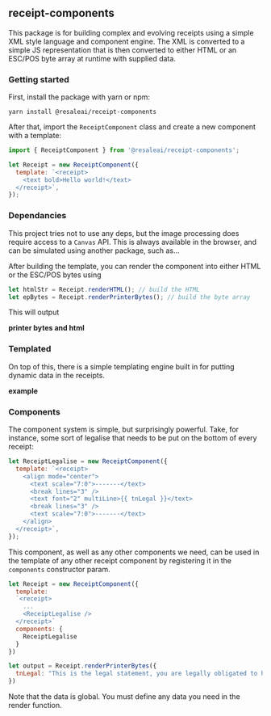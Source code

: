 ## receipt-components

This package is for building complex and evolving receipts using a simple XML style language and component engine. The XML is converted to a simple JS representation that is then converted to either HTML or an ESC/POS byte array at runtime with supplied data.

### Getting started

First, install the package with yarn or npm:

`yarn install @resaleai/receipt-components`

After that, import the `ReceiptComponent` class and create a new component with a template:

```javascript
import { ReceiptComponent } from '@resaleai/receipt-components';

let Receipt = new ReceiptComponent({
  template: `<receipt>
    <text bold>Hello world!</text>
  </receipt>`,
});
```

### Dependancies

This project tries not to use any deps, but the image processing does require access to a `Canvas` API. This is always available in the browser, and can be simulated using another package, such as...

After building the template, you can render the component into either HTML or the ESC/POS bytes using

```javascript
let htmlStr = Receipt.renderHTML(); // build the HTML
let epBytes = Receipt.renderPrinterBytes(); // build the byte array
```

This will output

**printer bytes and html**

### Templated

On top of this, there is a simple templating engine built in for putting dynamic data in the receipts.

**example**

### Components

The component system is simple, but surprisingly powerful. Take, for instance, some sort of legalise that needs to be put on the bottom of every receipt:

```javascript
let ReceiptLegalise = new ReceiptComponent({
  template: `<receipt>
    <align mode="center">
      <text scale="7:0">-------</text>
      <break lines="3" />
      <text font="2" multiLine>{{ tnLegal }}</text>
      <break lines="3" />
      <text scale="7:0">-------</text>
    </align>
  </receipt>`,
});
```

This component, as well as any other components we need, can be used in the template of any other receipt component by registering it in the `components` constructor param.

```javascript
let Receipt = new ReceiptComponent({
  template:
  `<receipt>
    ...
    <ReceiptLegalise />
  </receipt>`
  components: {
    ReceiptLegalise
  }
})

let output = Receipt.renderPrinterBytes({
  tnLegal: "This is the legal statement, you are legally obligated to have a good time :)"
})
```

Note that the data is global. You must define any data you need in the render function.
